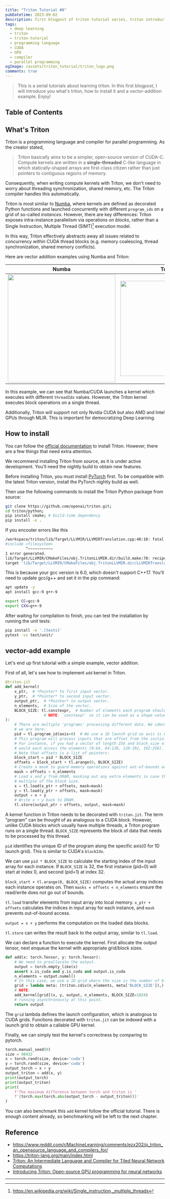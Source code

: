 ```yaml
---
title: "Triton Tutorial #0"
pubDatetime: 2023-09-02
description: first blogpost of triton tutorial series, triton introduction, installation and vector-add example
tags:
  - deep learning
  - triton
  - triton-tutorial
  - programming language
  - CUDA
  - GPU
  - compiler
  - parallel programming
ogImage: /assets/triton_tutorial/triton_logo.png
comments: true
---
```


> This is a serial tutorials about learning triton. In this first blogpost, I will introduce you what's triton, how to install it and a vector-addition example. Enjoy!

## Table of Contents

## What's Triton

Triton is a programming language and compiler for parallel programming. As the creator stated,

> Triton basically aims to be a simpler, open-source version of CUDA-C. Compute kernels are written in a **single-threaded** C-like language in which statically-shaped arrays are first-class citizen rather than just pointers to contiguous regions of memory.

Consequently, when writing compute kernels with Triton, we don't need to worry about threading synchronization, shared memory, etc. The Triton compiler handles this automatically.

Triton is most similar to [Numba](https://numba.pydata.org/), where kernels are defined as decorated Python functions and launched concurrently with different `program_ids` on a grid of so-called _instances_. However, there are key differences: Triton exposes intra-instance parallelism via operations on _blocks_, rather than a Single Instruction, Multiple Thread (SIMT)[^simt] execution model.

In this way, Triton effectively abstracts away all issues related to concurrency _within_ CUDA thread blocks (e.g. memory coalescing, thread synchronization, shared memory conflicts).

Here are vector addition examples using Numba and Triton:

|                          Numba                          |                          Triton                          |
| :-----------------------------------------------------: | :------------------------------------------------------: |
| <img src="/assets/triton_tutorial/numba.png" width=340> | <img src="/assets/triton_tutorial/triton.png" width=300> |

In this example, we can see that Numba/CUDA launches a kernel which executes with different `threadIdx` values. However, the Triton kernel executes block operations on a single thread.

Additionally, Triton will support not only Nvidia CUDA but also AMD and Intel GPUs through MLIR. This is important for democratizing Deep Learning.

## How to install

You can follow the [official documentation](https://triton-lang.org/main/getting-started/installation.html) to install Triton. However, there are a few things that need extra attention.

We recommend installing Triton from source, as it is under active development. You'll need the nightly build to obtain new features.

Before installing Triton, you must install [PyTorch](https://pytorch.org/) first. To be compatible with the latest Triton version, install the PyTorch nightly build as well.

Then use the following commands to install the Triton Python package from source:

```bash
git clone https://github.com/openai/triton.git;
cd triton/python;
pip install cmake; # build-time dependency
pip install -e .
```

If you encouter errors like this

```bash
/workspace/triton/lib/Target/LLVMIR/LLVMIRTranslation.cpp:40:10: fatal error: 'filesystem' file not found          40
#include <filesystem>
         ^~~~~~~~~~~~
1 error generated.
lib/Target/LLVMIR/CMakeFiles/obj.TritonLLVMIR.dir/build.make:78: recipe for
target 'lib/Target/LLVMIR/CMakeFiles/obj.TritonLLVMIR.dir/LLVMIRTranslation.cpp.o' failed
```

This is because your gcc version is 6.0, which doesn't support C++17. You'll need to update gcc/g++ and set it in the pip command:

```bash
apt update -y
apt install gcc-9 g++-9

export CC=gcc-9
export CXX=g++-9
```

After waiting for compilation to finish, you can test the installation by running the unit tests:

```bash
pip install -e '.[tests]'
pytest -vs test/unit/
```

## vector-add example

Let's end up first tutorial with a simple example, vector addition.

First of all, let's see how to implement `add` kernel in Triton.

```python
@triton.jit
def add_kernel(
    x_ptr,  # *Pointer* to first input vector.
    y_ptr,  # *Pointer* to second input vector.
    output_ptr,  # *Pointer* to output vector.
    n_elements,  # Size of the vector.
    BLOCK_SIZE: tl.constexpr,  # Number of elements each program should process.
                 # NOTE: `constexpr` so it can be used as a shape value.
):
    # There are multiple 'programs' processing different data. We identify which program
    # we are here:
    pid = tl.program_id(axis=0)  # We use a 1D launch grid so axis is 0.
    # This program will process inputs that are offset from the initial data.
    # For instance, if you had a vector of length 256 and block_size of 64, the programs
    # would each access the elements [0:64, 64:128, 128:192, 192:256].
    # Note that offsets is a list of pointers:
    block_start = pid * BLOCK_SIZE
    offsets = block_start + tl.arange(0, BLOCK_SIZE)
    # Create a mask to guard memory operations against out-of-bounds accesses.
    mask = offsets < n_elements
    # Load x and y from DRAM, masking out any extra elements in case the input is not a
    # multiple of the block size.
    x = tl.load(x_ptr + offsets, mask=mask)
    y = tl.load(y_ptr + offsets, mask=mask)
    output = x + y
    # Write x + y back to DRAM.
    tl.store(output_ptr + offsets, output, mask=mask)
```

A kernel function in Triton needs to be decorated with `triton.jit`. The term "program" can be thought of as analogous to a CUDA block. However, unlike CUDA blocks which usually have multiple threads, a Triton program runs on a single thread. `BLOCK_SIZE` represents the block of data that needs to be processed by this thread.

`pid` identifies the unique ID of the program along the specific axis(0 for 1D launch grid). This is similar to CUDA's `blockIdx`.

We can use `pid * BLOCK_SIZE` to calculate the starting index of the input array for each instance. If `BLOCK_SIZE` is 32, the first instance (pid=0) will start at index 0, and second (pid=1) at index 32.

`block_start + tl.arange(0, BLOCK_SIZE)` computes the actual array indices each instance operates on. Then `masks = offsets < n_elements` ensure the read/write does not go out of bounds.

`tl.load` transfer elements from input array into local memory. `x_ptr + offsets` calculates the indices in input array for each instance, and `mask` prevents out-of-bound access.

`output = x + y` performs the computation on the loaded data blocks.

`tl.store` can writes the result back to the output array, similar to `tl.load`.

We can declare a function to execute the kernel. First allocate the output tensor, next enqueue the kernel with appropriate grid/block sizes.

```python
def add(x: torch.Tensor, y: torch.Tensor):
    # We need to preallocate the output.
    output = torch.empty_like(x)
    assert x.is_cuda and y.is_cuda and output.is_cuda
    n_elements = output.numel()
    # In this case, we use a 1D grid where the size is the number of blocks:
    grid = lambda meta: (triton.cdiv(n_elements, meta['BLOCK_SIZE']),)
    # NOTE:
    add_kernel[grid](x, y, output, n_elements, BLOCK_SIZE=1024)
    # running asynchronously at this point.
    return output
```

The `grid` lambda defines the launch configuration, which is analogous to CUDA grids. Functions decorated with `triton.jit` can be indexed with a launch grid to obtain a callable GPU kernel.

Finally, we can simply test the kernel's correctness by comparing to pytorch.

```python
torch.manual_seed(0)
size = 98432
x = torch.rand(size, device='cuda')
y = torch.rand(size, device='cuda')
output_torch = x + y
output_triton = add(x, y)
print(output_torch)
print(output_triton)
print(
    f'The maximum difference between torch and triton is '
    f'{torch.max(torch.abs(output_torch - output_triton))}'
)
```

You can also benchmark this `add` kernel follow the official tutorial. There is enough content already, so benchmarking will be left to the next chapter.

## Reference

- https://www.reddit.com/r/MachineLearning/comments/ezx202/p_triton_an_opensource_language_and_compilers_for/
- https://triton-lang.org/main/index.html
- [Triton: An Intermediate Language and Compiler for Tiled Neural Network Computations](http://www.eecs.harvard.edu/~htk/publication/2019-mapl-tillet-kung-cox.pdf)
- [Introducing Triton: Open-source GPU programming for neural networks](https://openai.com/research/triton)

---

[^simt]: https://en.wikipedia.org/wiki/Single_instruction,_multiple_threads
